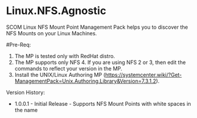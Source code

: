 # Linux.NFS.Agnostic

SCOM Linux NFS Mount Point Management Pack helps you to discover the NFS Mounts on your Linux Machines.

#Pre-Req:
1. The MP is tested only with RedHat distro.
2. The MP supports only NFS 4. If you are using NFS 2 or 3, then edit the commands to reflect your version in the MP.
3. Install the UNIX/Linux Authoring MP (https://systemcenter.wiki/?Get-ManagementPack=Unix.Authoring.Library&Version=7.3.1.2).


Version History:

* 1.0.0.1 - Initial Release - Supports NFS Mount Points with white spaces in the name
